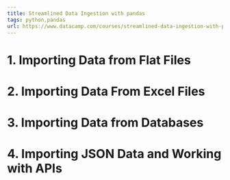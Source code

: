 ```yaml
---
title: Streamlined Data Ingestion with pandas
tags: python,pandas
url: https://www.datacamp.com/courses/streamlined-data-ingestion-with-pandas
---
```


# 1. Importing Data from Flat Files

# 2. Importing Data From Excel Files

# 3. Importing Data from Databases

# 4. Importing JSON Data and Working with APIs
